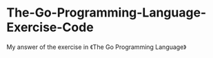 # The-Go-Programming-Language-Exercise-Code
My answer of the exercise in 《The Go Programming Language》
